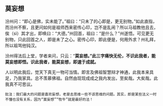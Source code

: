 ## 莫妄想

汾州问：“即心是佛，实未能了。”祖曰：“只未了的心即是，更无别物。”如此直指，而汾州不察，且更问如何是祖师西来密传心印，岂不是乱闹？所以马祖教他且去，俟（sì）其才出，即唤曰：“大德。”州回首，祖曰：“是什么？”州遂悟。可见更无别物，只此回首之人，即是未了之心。密传心印，即此便是，何用外求？州礼拜，所以祖骂他钝汉。

汾州得法后上堂，学者来问，只云：“__莫妄想。”此三字痛快无伦，不识此我者，能莫妄想即悟。识此我者，能莫妄想，即速于成就。__

 人以明此我后，觉天下真无一物可当情。即言及佛祖智慧辩才神通，此我本来具足，乃我家具。总不羡慕佛祖。自然由现现成成之我内发出，至矣哉。大矣哉。此我真不可思议。

```xu
批注：我们最大的问题是喜欢妄想，老是去思维一些不该思维的问题。其实，即是某些法义一时不懂也没有关系，因为“莫妄想”“牧牛”就是最好的法！
```
